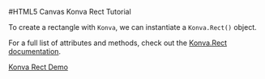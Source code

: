 
#HTML5 Canvas Konva Rect Tutorial

To create  a rectangle with `Konva`, we can instantiate a `Konva.Rect()` object.

For a full list of attributes and methods, check out the [Konva.Rect documentation](http://konva.github.io/api/Konva.Rect.html).

<a class="jsbin-embed" href="http://jsbin.com/mutuyu/1/embed?js,output">Konva Rect Demo</a>
<script src="http://static.jsbin.com/js/embed.js"></script>
